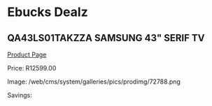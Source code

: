 
# Ebucks Dealz
## QA43LS01TAKZZA SAMSUNG 43" SERIF TV
[Product Page](https://www.ebucks.com/web/shop/productSelected.do?prodId=1226720522&catId=363628796)

Price: R12599.00

Image: /web/cms/system/galleries/pics/prodimg/72788.png

Savings: 


	